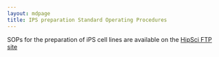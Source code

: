 ```yaml
---
layout: mdpage
title: IPS preparation Standard Operating Procedures
---
```


SOPs for the preparation of iPS cell lines are available on the [HipSci FTP site](ftp://ftp.hipsci.ebi.ac.uk/vol1/ftp/technical/standard_operating_procedures/ips_preparation_sops/)
